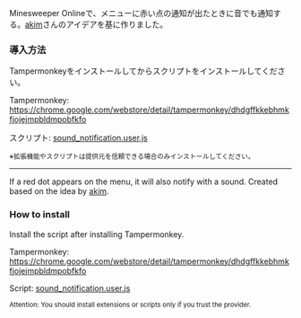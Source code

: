 Minesweeper Onlineで、メニューに赤い点の通知が出たときに音でも通知する。[akim](https://minesweeper.online/player/3639178)さんのアイデアを基に作りました。  

### 導入方法  
Tampermonkeyをインストールしてからスクリプトをインストールしてください。  

Tampermonkey: https://chrome.google.com/webstore/detail/tampermonkey/dhdgffkkebhmkfjojejmpbldmpobfkfo  

スクリプト: [sound_notification.user.js](https://github.com/nagaogn/sound_notification/raw/main/sound_notification.user.js)  

<sub>※拡張機能やスクリプトは提供元を信頼できる場合のみインストールしてください。</sub>

***

If a red dot appears on the menu, it will also notify with a sound. Created based on the idea by [akim](https://minesweeper.online/player/3639178).  

### How to install
Install the script after installing Tampermonkey.

Tampermonkey: https://chrome.google.com/webstore/detail/tampermonkey/dhdgffkkebhmkfjojejmpbldmpobfkfo  

Script: [sound_notification.user.js](https://github.com/nagaogn/sound_notification/raw/main/sound_notification.user.js)  

<sub>Attention: You should install extensions or scripts only if you trust the provider.</sub>
